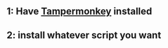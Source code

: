 ## 1: Have [Tampermonkey](https://chrome.google.com/webstore/detail/tampermonkey/dhdgffkkebhmkfjojejmpbldmpobfkfo) installed 
## 2: install whatever script you want

